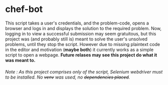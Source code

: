 # chef-bot

This script takes a user's credentials, and the problem-code, opens a browser and logs in and displays the solution to the required problem. 
Now, logging in to view a successful submission may seem gratuitous, but this project was (and probably still is) meant to solve the user's
unsolved problems, until they stop the script. However due to missing plaintext code in the editor and motivation (**maybe both**) it currently works as a simple script to open a webpage.
**Future relases may see this project do what it was meant to.**

###### Note : As this project comprises only of the script, Selenium webdriver must to be installed. No ~~venv~~ was used, no ~~dependencies placed~~.
